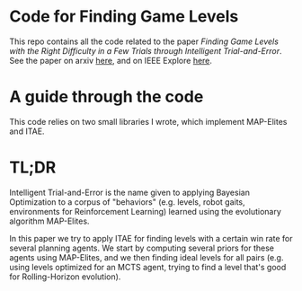 # Code for Finding Game Levels

This repo contains all the code related to the paper *Finding Game Levels with the Right Difficulty in a Few Trials through Intelligent Trial-and-Error*. See the paper on arxiv [here](https://arxiv.org/abs/2005.07677), and on IEEE Explore [here](https://ieeexplore.ieee.org/abstract/document/9231548/).

# A guide through the code
This code relies on two small libraries I wrote, which implement MAP-Elites and ITAE.

# TL;DR

Intelligent Trial-and-Error is the name given to applying Bayesian Optimization to a corpus of "behaviors" (e.g. levels, robot gaits, environments for Reinforcement Learning) learned using the evolutionary algorithm MAP-Elites.

In this paper we try to apply ITAE for finding levels with a certain win rate for several planning agents. We start by computing several priors for these agents using MAP-Elites, and we then finding ideal levels for all pairs (e.g. using levels optimized for an MCTS agent, trying to find a level that's good for Rolling-Horizon evolution).

